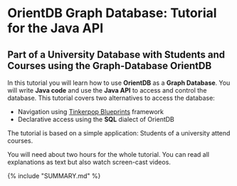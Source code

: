 # OrientDB Graph Database: Tutorial for the Java API
## Part of a University Database with Students and Courses using the Graph-Database OrientDB
 In this tutorial you will learn how to use **OrientDB** as a **Graph Database**. You will write **Java code** and use the **Java API** to access and control the database. This tutorial covers two alternatives to access the database:
 * Navigation using [Tinkerpop Blueprints](https://github.com/tinkerpop/blueprints/wiki) framework
 * Declarative access using the **SQL** dialect of OrientDB

The tutorial is based on a simple application: Students of a university attend courses.

You will need about two hours for the whole tutorial. You can read all explanations as text but also watch screen-cast videos.

{% include "SUMMARY.md" %}



